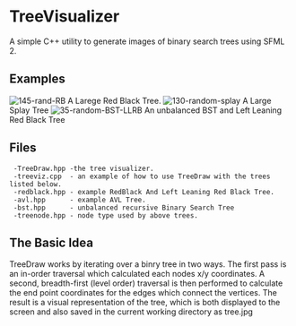 # TreeVisualizer
A simple C++ utility to generate images of binary search trees using SFML 2.

## Examples
![145-rand-RB](https://github.com/maxgoren/TreeVisualizer/assets/65133477/173c372e-8aae-460a-8337-57c59712b340)
A Larege Red Black Tree.
![130-random-splay](https://github.com/maxgoren/TreeVisualizer/assets/65133477/b0bbcd19-f8f5-4ace-8501-ab937d515cc3)
A Large Splay Tree
![35-random-BST-LLRB](https://github.com/maxgoren/TreeVisualizer/assets/65133477/a7c618e9-0b2f-4edb-b291-736ca452673d)
An unbalanced BST and Left Leaning Red Black Tree


## Files
```
 -TreeDraw.hpp -the tree visualizer.
 -treeviz.cpp  - an example of how to use TreeDraw with the trees listed below.
 -redblack.hpp - example RedBlack And Left Leaning Red Black Tree.
 -avl.hpp      - example AVL Tree.
 -bst.hpp      - unbalanced recursive Binary Search Tree
 -treenode.hpp - node type used by above trees.
```

## The Basic Idea
  TreeDraw works by iterating over a binry tree in two ways. The first pass is an in-order traversal which
  calculated each nodes x/y coordinates. A second, breadth-first (level order) traversal is then performed 
  to calculate the end point coordinates for the edges which connect the vertices. The result is a visual 
  representation of the tree, which is both displayed to the screen and also saved in the current working 
  directory as tree.jpg
